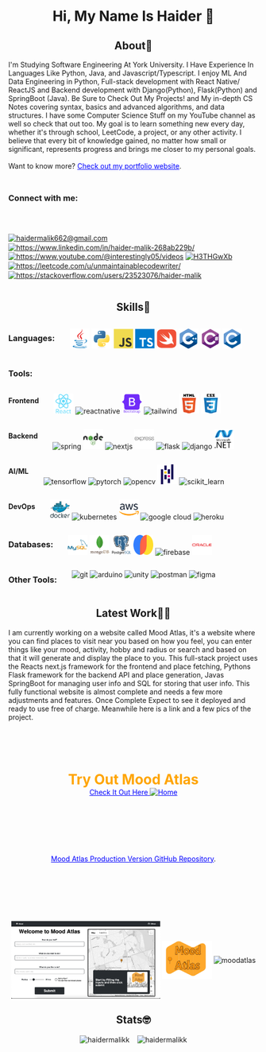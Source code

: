 <h1 align="center">Hi, My Name Is Haider 👋</h1>

###
<h2 align="center">About🚶</h2>
<p align="left">
  I'm Studying Software Engineering At York University. I Have Experience In
  Languages Like Python, Java, and Javascript/Typescript. I enjoy ML And Data
  Engineering in Python, Full-stack development with React Native/ ReactJS and Backend development
  with Django(Python), Flask(Python) and SpringBoot (Java). Be Sure to Check
  Out My Projects! and My in-depth CS Notes covering syntax,
  basics and advanced algorithms, and data structures. I have some Computer
  Science Stuff on my YouTube channel as well so check that out too. My goal is to learn something new every day, whether it's through school, LeetCode, a project, or any other activity. I   believe that every bit of knowledge gained, no matter how small or significant, represents progress and brings me closer to my personal goals.
  <br><br>
  Want to know more? <a href="https://haidermalikk.github.io/HaiderMaliksWebsite/" style="color: blue;">Check out my portfolio website</a>.
</p>

###

<div style="display: flex; gap: 30px; flex-wrap: wrap;">
  <h3 align="left">Connect with me:</h3>
  <p align="left">
    <a href="mailto:haidermalik662@gmail.com" target="blank">
      <img
        align="center"
        src="https://raw.githubusercontent.com/maurodesouza/profile-readme-generator/master/src/assets/icons/social/gmail/default.svg"
        alt="haidermalik662@gmail.com"
        height="30"
        width="40"
    /></a>
    <a
      href="https://www.linkedin.com/in/haider-malik-268ab229b/"
      target="blank"
      ><img
        align="center"
        src="https://raw.githubusercontent.com/rahuldkjain/github-profile-readme-generator/master/src/images/icons/Social/linked-in-alt.svg"
        alt="https://www.linkedin.com/in/haider-malik-268ab229b/"
        height="30"
        width="40"
    /></a>
    <a
      href="https://www.youtube.com/@interestingly05/videos"
      target="blank"
      ><img
        align="center"
        src="https://raw.githubusercontent.com/rahuldkjain/github-profile-readme-generator/master/src/images/icons/Social/youtube.svg"
        alt="https://www.youtube.com/@interestingly05/videos"
        height="30"
        width="40"
    /></a>
    <a href="https://discord.gg/H3THGwXb" target="blank"><img align="center" src="https://raw.githubusercontent.com/rahuldkjain/github-profile-readme-generator/master/src/images/icons/Social/discord.svg" alt="H3THGwXb" height="30" width="40" /></a>
    <a
      href="https://leetcode.com/u/unmaintainablecodewriter/"
      target="blank"
      ><img
        align="center"
        src="https://raw.githubusercontent.com/rahuldkjain/github-profile-readme-generator/master/src/images/icons/Social/leet-code.svg"
        alt="https://leetcode.com/u/unmaintainablecodewriter/"
        height="30"
        width="40"
    /></a>
    <a
      href="https://stackoverflow.com/users/23523076/haider-malik"
      target="blank"
      ><img
        align="center"
        src="https://raw.githubusercontent.com/rahuldkjain/github-profile-readme-generator/master/src/images/icons/Social/stack-overflow.svg"
        alt="https://stackoverflow.com/users/23523076/haider-malik"
        height="30"
        width="40"
    /></a>
  </p>
</div>

<h2 align="center">Skills💪</h2>
<div style="display: flex; gap: 30px; flex-wrap: wrap;">
<h3 align="left">Languages:</h3>
  <p align="left">
    <img
      src="https://raw.githubusercontent.com/devicons/devicon/master/icons/java/java-original.svg"
      alt="java"
      width="40"
      height="40"
    />
    <img
      src="https://raw.githubusercontent.com/devicons/devicon/master/icons/python/python-original.svg"
      alt="python"
      width="40"
      height="40"
    />
    <img
      src="https://raw.githubusercontent.com/devicons/devicon/master/icons/javascript/javascript-original.svg"
      alt="javascript"
      width="40"
      height="40"
    />
    <img
      src="https://raw.githubusercontent.com/devicons/devicon/master/icons/typescript/typescript-original.svg"
      alt="typescript"
      width="40"
      height="40"
    />
    <img
      src="https://raw.githubusercontent.com/devicons/devicon/master/icons/swift/swift-original.svg"
      alt="swift"
      width="40"
      height="40"
    />
    <img
      src="https://raw.githubusercontent.com/devicons/devicon/master/icons/cplusplus/cplusplus-original.svg"
      alt="cplusplus"
      width="40"
      height="40"
    />
    <img
      src="https://raw.githubusercontent.com/devicons/devicon/master/icons/csharp/csharp-original.svg"
      alt="csharp"
      width="40"
      height="40"
    />
    <img
      src="https://raw.githubusercontent.com/devicons/devicon/master/icons/c/c-original.svg"
      alt="c"
      width="40"
      height="40"
    />
  </p>
</div>


<h3 align="left">Tools:</h3>
<div style="display: flex; gap: 30px; flex-wrap: wrap;">
  <h4 align="left">Frontend</h4>
  <p align="left">
    <img
      src="https://raw.githubusercontent.com/devicons/devicon/master/icons/react/react-original-wordmark.svg"
      alt="react"
      width="40"
      height="40"
    />
    <img
      src="https://reactnative.dev/img/header_logo.svg"
      alt="reactnative"
      width="40"
      height="40"
    />
    <img
      src="https://raw.githubusercontent.com/devicons/devicon/master/icons/bootstrap/bootstrap-plain-wordmark.svg"
      alt="bootstrap"
      width="40"
      height="40"
    />
    <img
      src="https://www.vectorlogo.zone/logos/tailwindcss/tailwindcss-icon.svg"
      alt="tailwind"
      width="40"
      height="40"
    />
    <img
      src="https://raw.githubusercontent.com/devicons/devicon/master/icons/html5/html5-original-wordmark.svg"
      alt="html5"
      width="40"
      height="40"
    />
    <img
      src="https://raw.githubusercontent.com/devicons/devicon/master/icons/css3/css3-original-wordmark.svg"
      alt="css3"
      width="40"
      height="40"
    />
  </p>
</div>

<div style="display: flex; gap: 30px; flex-wrap: wrap;">
  <h4 align="left">Backend</h4>
  <p align="left">
    <img
      src="https://www.vectorlogo.zone/logos/springio/springio-icon.svg"
      alt="spring"
      width="40"
      height="40"
    />
    <img
      src="https://raw.githubusercontent.com/devicons/devicon/master/icons/nodejs/nodejs-original-wordmark.svg"
      alt="nodejs"
      width="40"
      height="40"
    />
    <img src="https://cdn.worldvectorlogo.com/logos/nextjs-2.svg" alt="nextjs" width="40" height="40"/> 
    <img src="https://raw.githubusercontent.com/devicons/devicon/master/icons/express/express-original-wordmark.svg" alt="express" width="40" height="40"/>
     <img
      src="https://cdn.jsdelivr.net/gh/devicons/devicon/icons/flask/flask-original.svg"
      alt="flask"
      width="40"
      height="40"
    />
    <img
      src="https://cdn.worldvectorlogo.com/logos/django.svg"
      alt="django"
      width="40"
      height="40"
    />
    <img src="https://raw.githubusercontent.com/devicons/devicon/master/icons/dot-net/dot-net-original-wordmark.svg" alt="dotnet" width="40" height="40"/>
  </p>
</div>

<div style="display: flex; gap: 30px; flex-wrap: wrap;">
  <h4 align="left">AI/ML</h4>
  <p align="left">
    <img
      src="https://www.vectorlogo.zone/logos/tensorflow/tensorflow-icon.svg"
      alt="tensorflow"
      width="40"
      height="40"
    />
    <img
      src="https://www.vectorlogo.zone/logos/pytorch/pytorch-icon.svg"
      alt="pytorch"
      width="40"
      height="40"
    />
    <img
      src="https://www.vectorlogo.zone/logos/opencv/opencv-icon.svg"
      alt="opencv"
      width="40"
      height="40"
    />
    <img
      src="https://raw.githubusercontent.com/devicons/devicon/2ae2a900d2f041da66e950e4d48052658d850630/icons/pandas/pandas-original.svg"
      alt="pandas"
      width="40"
      height="40"
    />
    <img
      src="https://upload.wikimedia.org/wikipedia/commons/0/05/Scikit_learn_logo_small.svg"
      alt="scikit_learn"
      width="40"
      height="40"
    />
  </p>
</div>

<div style="display: flex; gap: 30px; flex-wrap: wrap;">
  <h4 align="left">DevOps</h4>
  <p align="left">
    <img
      src="https://raw.githubusercontent.com/devicons/devicon/master/icons/docker/docker-original-wordmark.svg"
      alt="docker"
      width="40"
      height="40"
    />
    <img
      src="https://www.vectorlogo.zone/logos/kubernetes/kubernetes-icon.svg"
      alt="kubernetes"
      width="40"
      height="40"
    />
    <img
      src="https://raw.githubusercontent.com/devicons/devicon/master/icons/amazonwebservices/amazonwebservices-original-wordmark.svg"
      alt="aws"
      width="40"
      height="40"
    />
    <img
      src="https://www.vectorlogo.zone/logos/google_cloud/google_cloud-icon.svg"
      alt="google cloud"
      width="40"
      height="40"
    />
     <img src="https://www.vectorlogo.zone/logos/heroku/heroku-icon.svg" alt="heroku" width="40" height="40"/>
  </p>
</div>

<div style="display: flex; gap: 30px; flex-wrap: wrap;">  
<h3 align="left">Databases:</h3>
  <p align="left">
    <img src="https://raw.githubusercontent.com/devicons/devicon/master/icons/mysql/mysql-original-wordmark.svg" alt="mysql" width="40" height="40" />
    <img src="https://raw.githubusercontent.com/devicons/devicon/master/icons/mongodb/mongodb-original-wordmark.svg" alt="mongodb" width="40" height="40" />
    <img src="https://raw.githubusercontent.com/devicons/devicon/master/icons/postgresql/postgresql-original-wordmark.svg" alt="postgresql" width="40" height="40" />
    <img src="./chroma-seeklogo.svg" alt="chromadb" width="40" height="40" />
    <img src="https://www.vectorlogo.zone/logos/firebase/firebase-icon.svg" alt="firebase" width="40" height="40" />
    <img src="https://raw.githubusercontent.com/devicons/devicon/master/icons/oracle/oracle-original.svg" alt="oracle" width="40" height="40"/> 
  </p>
</div>

<div style="display: flex; gap: 30px; flex-wrap: wrap;"> 
  <h3 align="left">Other Tools:</h3>
  <p align="left">
    <img
      src="https://www.vectorlogo.zone/logos/git-scm/git-scm-icon.svg"
      alt="git"
      width="40"
      height="40"
    />
    <img
      src="https://cdn.worldvectorlogo.com/logos/arduino-1.svg"
      alt="arduino"
      width="40"
      height="40"
    />
    <img
      src="https://www.vectorlogo.zone/logos/unity3d/unity3d-icon.svg"
      alt="unity"
      width="40"
      height="40"
    />
    <img
      src="https://www.vectorlogo.zone/logos/getpostman/getpostman-icon.svg"
      alt="postman"
      width="40"
      height="40"
    />
    <img
      src="https://www.vectorlogo.zone/logos/figma/figma-icon.svg"
      alt="figma"
      width="40"
      height="40"
    />
  </p>
</div>

<h2 align="center">Latest Work🧑‍💻</h2>
<p>
I am currently working on a website called Mood Atlas, it's a website where you can find places to visit near you based on how you feel, you can enter things like your mood, activity, hobby and radius or search and based on that it will generate and display the place to you. This full-stack project uses the Reacts next.js framework for the frontend and place fetching, Pythons Flask framework for the backend API and place generation, Javas SpringBoot for managing user info and SQL for storing that user info. This fully functional website is almost complete and needs a few more adjustments and features. Once Complete Expect to see it deployed and ready to use free of charge. Meanwhile here is a link and a few pics of the project.
</p>
<div align="center"  style="margin-top: 100px;">  
  <h1 href="https://mood-atlas.vercel.app" style="border-bottom: none; margin: 0; color:orange" >Try Out Mood Atlas</h1>
  <a href="https://mood-atlas.vercel.app" style="color: blue;">Check It Out Here
  <img src="https://github.com/HaiderMalikk/Mood-Atlas/blob/main/assets/link.png" alt="Home" width="50" height="auto" />
  </a>
</div>
<br>
<div align="center"  style="margin-top: 100px;">  
  <a href="https://github.com/HaiderMalikk/mood-atlas-production_build" style="color: blue;">Mood Atlas Production Version GitHub Repository</a>.
</div>
<br>
<div align="center" style="margin-top: 100px;">
  <img align="center" src="https://github.com/HaiderMalikk/Mood-Atlas/blob/main/assets/firstin.png" alt="moodatlas" width="300" />
  <img align="center" src="https://github.com/HaiderMalikk/Mood-Atlas/blob/main/assets/logo-nobg.png" alt="moodatlas" width="100" />
  <img align="center" src="https://github.com/HaiderMalikk/Mood-Atlas/blob/main/assets/afterprompt.png" alt="moodatlas" width="300" />  
</div>

<h2 align="center">Stats🤓</h2>
<div align="center">
  <img align="center" src="https://github-readme-stats.vercel.app/api/top-langs?username=haidermalikk&show_icons=true&theme=dark&locale=en&layout=compact" alt="haidermalikk" width="288" />
  &nbsp;&nbsp; <!-- This creates a space between the images -->
  <img align="center" src="https://github-readme-streak-stats.herokuapp.com/?user=haidermalikk&theme=dark" alt="haidermalikk" width="400" />
</div>

